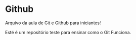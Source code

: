 # Github

Arquivo da aula de Git e Github para iniciantes!

Esté é um repositório teste para ensinar como o Git Funciona.

